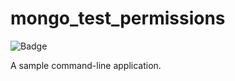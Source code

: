 # mongo_test_permissions

![Badge](https://travis-ci.org/Pacane/dslink-dart-mongodb-management.svg?branch=masterhttps://travis-ci.org/Pacane/dslink-dart-mongodb-management.svg?branch=master)

A sample command-line application.
